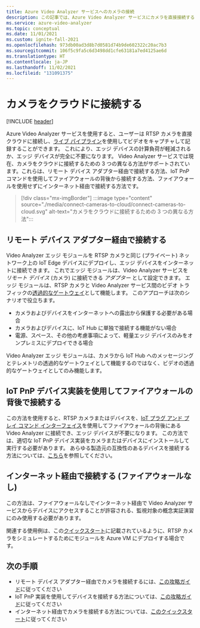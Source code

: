 ```yaml
---
title: Azure Video Analyzer サービスへのカメラの接続
description: この記事では、Azure Video Analyzer サービスにカメラを直接接続する方法について説明します。
ms.service: azure-video-analyzer
ms.topic: conceptual
ms.date: 11/01/2021
ms.custom: ignite-fall-2021
ms.openlocfilehash: 973db00ad3d8b7d0581d74b9de602322c20ac7b3
ms.sourcegitcommit: 106f5c9fa5c6d3498dd1cfe63181a7ed4125ae6d
ms.translationtype: HT
ms.contentlocale: ja-JP
ms.lasthandoff: 11/02/2021
ms.locfileid: "131091375"
---
```

# <a name="connect-cameras-to-the-cloud"></a>カメラをクラウドに接続する

[!INCLUDE [header](includes/cloud-env.md)]

Azure Video Analyzer サービスを使用すると、ユーザーは RTSP カメラを直接クラウドに接続し、[ライブ パイプライン](../pipeline.md)を使用してビデオをキャプチャして記録することができます。 これにより、エッジ デバイスの計算負荷が軽減されるか、エッジ デバイスが完全に不要になります。 Video Analyzer サービスでは現在、カメラをクラウドに接続するための 3 つの異なる方法がサポートされています。これらは、リモート デバイス アダプター経由で接続する方法、IoT PnP コマンドを使用してファイアウォールの背後から接続する方法、ファイアウォールを使用せずにインターネット経由で接続する方法です。

> [!div class="mx-imgBorder"]
> :::image type="content" source="./media/connect-cameras-to-cloud/connect-cameras-to-cloud.svg" alt-text="カメラをクラウドに接続するための 3 つの異なる方法":::

## <a name="connect-via-a-remote-device-adapter"></a>リモート デバイス アダプター経由で接続する

Video Analyzer エッジ モジュールを RTSP カメラと同じ (プライベート) ネットワーク上の IoT Edge デバイスにデプロイし、エッジ デバイスをインターネットに接続できます。 これでエッジ モジュールは、Video Analyzer サービスを *リモート デバイス* (カメラ) に接続できる *アダプター* として設定できます。 エッジ モジュールは、RTSP カメラと Video Analyzer サービス間のビデオ トラフィックの[透過的なゲートウェイ](../../../iot-edge/iot-edge-as-gateway.md)として機能します。 このアプローチは次のシナリオで役立ちます。

* カメラおよびデバイスをインターネットへの露出から保護する必要がある場合
* カメラおよびデバイスに、IoT Hub に単独で接続する機能がない場合
* 電源、スペース、その他の考慮事項によって、軽量エッジ デバイスのみをオンプレミスにデプロイできる場合

Video Analyzer エッジ モジュールは、カメラから IoT Hub へのメッセージングとテレメトリの透過的なゲートウェイとして機能するのではなく、ビデオの透過的なゲートウェイとしてのみ機能します。

## <a name="connect-behind-a-firewall-using-an-iot-pnp-device-implementation"></a>IoT PnP デバイス実装を使用してファイアウォールの背後で接続する

この方法を使用すると、RTSP カメラまたはデバイスを、[IoT プラグ アンド プレイ コマンド インターフェイス](../../../iot-develop/overview-iot-plug-and-play.md)を使用してファイアウォールの背後にある Video Analyzer に接続でき、エッジ デバイスが不要になります。 この方法では、適切な IoT PnP デバイス実装をカメラまたはデバイスにインストールして実行する必要があります。 あらゆる製造元の互換性のあるデバイスを接続する方法については、[こちら](connect-devices.md)を参照してください。

## <a name="connect-over-the-internet-no-firewall"></a>インターネット経由で接続する (ファイアウォールなし)

この方法は、ファイアウォールなしでインターネット経由で Video Analyzer サービスからデバイスにアクセスすることが許容される、監視対象の概念実証演習にのみ使用する必要があります。 

関連する使用例は、この[クイックスタート](get-started-livepipelines-portal.md)に記載されているように、RTSP カメラをシミュレートするためにモジュールを Azure VM にデプロイする場合です。


## <a name="next-steps"></a>次の手順

- リモート デバイス アダプター経由でカメラを接続するには、[この攻略ガイド](use-remote-device-adapter.md)に従ってください
- IoT PnP 実装を使用してデバイスを接続する方法については、[この攻略ガイド](connect-devices.md)に従ってください
- インターネット経由でカメラを接続する方法については、[このクイックスタート](get-started-livepipelines-portal.md)に従ってください
